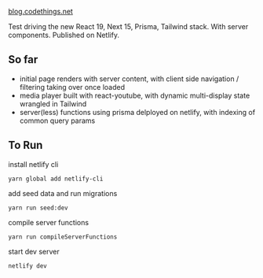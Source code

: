 [blog.codethings.net](https://blog.codethings.net)

Test driving the new React 19, Next 15, Prisma, Tailwind stack. With server components. Published on Netlify.

## So far 

- initial page renders with server content, with client side navigation / filtering taking over once loaded
- media player built with react-youtube, with dynamic multi-display state wrangled in Tailwind 
- server(less) functions using prisma delployed on netlify, with indexing of common query params


## To Run
install netlify cli
```
yarn global add netlify-cli
```

add seed data and run migrations
```
yarn run seed:dev
```

compile server functions 
```
yarn run compileServerFunctions
```

start dev server
```
netlify dev                       
```
